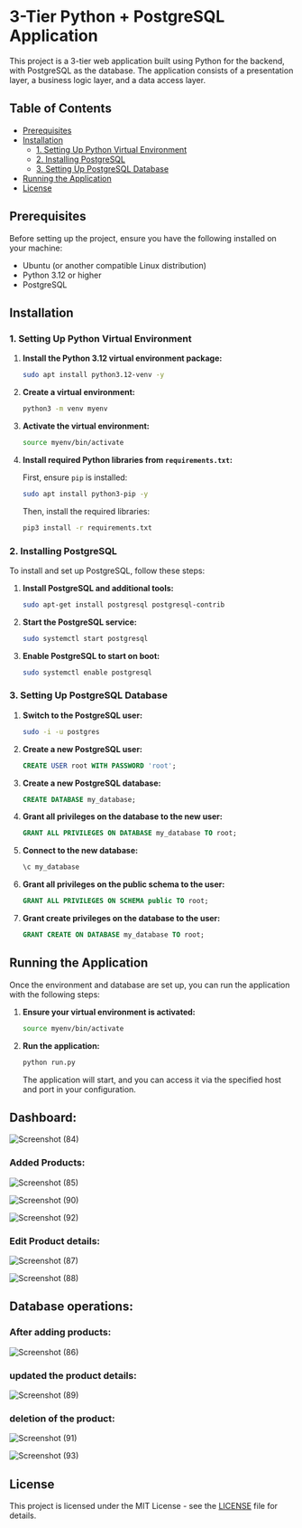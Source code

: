 # 3-Tier Python + PostgreSQL Application

This project is a 3-tier web application built using Python for the backend, with PostgreSQL as the database. The application consists of a presentation layer, a business logic layer, and a data access layer.

## Table of Contents

- [Prerequisites](#prerequisites)
- [Installation](#installation)
  - [1. Setting Up Python Virtual Environment](#1-setting-up-python-virtual-environment)
  - [2. Installing PostgreSQL](#2-installing-postgresql)
  - [3. Setting Up PostgreSQL Database](#3-setting-up-postgresql-database)
- [Running the Application](#running-the-application)
- [License](#license)

## Prerequisites

Before setting up the project, ensure you have the following installed on your machine:

- Ubuntu (or another compatible Linux distribution)
- Python 3.12 or higher
- PostgreSQL

## Installation

### 1. Setting Up Python Virtual Environment

1. **Install the Python 3.12 virtual environment package:**

   ```bash
   sudo apt install python3.12-venv -y
   ```

2. **Create a virtual environment:**

   ```bash
   python3 -m venv myenv
   ```

3. **Activate the virtual environment:**

   ```bash
   source myenv/bin/activate
   ```

4. **Install required Python libraries from `requirements.txt`:**

   First, ensure `pip` is installed:

   ```bash
   sudo apt install python3-pip -y
   ```

   Then, install the required libraries:

   ```bash
   pip3 install -r requirements.txt
   ```

### 2. Installing PostgreSQL

To install and set up PostgreSQL, follow these steps:

1. **Install PostgreSQL and additional tools:**

   ```bash
   sudo apt-get install postgresql postgresql-contrib
   ```

2. **Start the PostgreSQL service:**

   ```bash
   sudo systemctl start postgresql
   ```

3. **Enable PostgreSQL to start on boot:**

   ```bash
   sudo systemctl enable postgresql
   ```

### 3. Setting Up PostgreSQL Database

1. **Switch to the PostgreSQL user:**

   ```bash
   sudo -i -u postgres
   ```

2. **Create a new PostgreSQL user:**

   ```sql
   CREATE USER root WITH PASSWORD 'root';
   ```

3. **Create a new PostgreSQL database:**

   ```sql
   CREATE DATABASE my_database;
   ```

4. **Grant all privileges on the database to the new user:**

   ```sql
   GRANT ALL PRIVILEGES ON DATABASE my_database TO root;
   ```

5. **Connect to the new database:**

   ```sql
   \c my_database
   ```

6. **Grant all privileges on the public schema to the user:**

   ```sql
   GRANT ALL PRIVILEGES ON SCHEMA public TO root;
   ```

7. **Grant create privileges on the database to the user:**

   ```sql
   GRANT CREATE ON DATABASE my_database TO root;
   ```

## Running the Application

Once the environment and database are set up, you can run the application with the following steps:

1. **Ensure your virtual environment is activated:**

   ```bash
   source myenv/bin/activate
   ```

2. **Run the application:**

   ```bash
   python run.py
   ```

   The application will start, and you can access it via the specified host and port in your configuration.

## Dashboard:
![Screenshot (84)](https://github.com/user-attachments/assets/744ac816-7a4f-44db-8f36-03512d402a2b)

### Added Products:
![Screenshot (85)](https://github.com/user-attachments/assets/a2c472a4-c813-4515-b074-6d405467aa00)

![Screenshot (90)](https://github.com/user-attachments/assets/ee57c28c-fde7-462d-8b2d-1e310207c6dd)

![Screenshot (92)](https://github.com/user-attachments/assets/3342cf57-371b-471b-ad2a-b4263a3322f1)

### Edit Product details:
![Screenshot (87)](https://github.com/user-attachments/assets/7348d528-e31a-4175-9d73-adcf133a20ce)

![Screenshot (88)](https://github.com/user-attachments/assets/7cc74a26-5bfd-4a4c-970f-f2ddc83235da)

## Database operations:
### After adding products:
![Screenshot (86)](https://github.com/user-attachments/assets/47f624af-c2de-4b32-8614-729419a77398)

### updated the product details:
![Screenshot (89)](https://github.com/user-attachments/assets/bbfe574f-6f8d-4bfc-802b-5f6fdbbf60bd)

### deletion of the product:
![Screenshot (91)](https://github.com/user-attachments/assets/898de4b9-375b-4abb-bbdd-9df2de41c638)

![Screenshot (93)](https://github.com/user-attachments/assets/f7e4775c-9fb4-40d3-969c-be110e649610)


## License

This project is licensed under the MIT License - see the [LICENSE](LICENSE) file for details.

